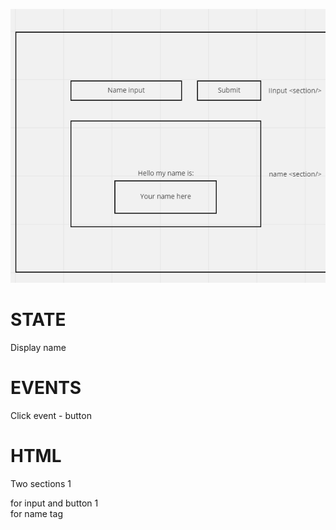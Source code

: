 ![name tage wire frame](./assets/wireframe.png)

# STATE
Display name

# EVENTS
Click event - button

# HTML
Two sections
1 <section> for input and button
1 <section> for name tag